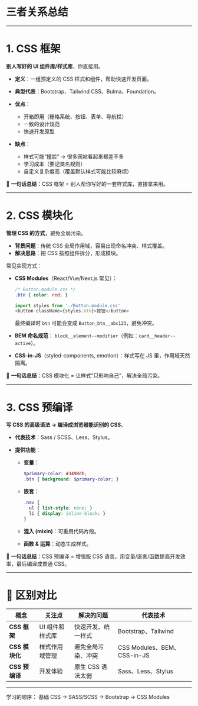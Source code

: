 # 三者关系总结

---

# 1. CSS 框架

**别人写好的 UI 组件库/样式库**，你直接用。

* **定义**：一组预定义的 CSS 样式和组件，帮助快速开发页面。
* **典型代表**：Bootstrap、Tailwind CSS、Bulma、Foundation。
* **优点**：

  * 开箱即用（栅格系统、按钮、表单、导航栏）
  * 一致的设计规范
  * 快速开发原型
* **缺点**：

  * 样式可能“撞脸” → 很多网站看起来都差不多
  * 学习成本（要记类名规则）
  * 自定义复杂度高（覆盖默认样式可能比较麻烦）

📌 **一句话总结**：CSS 框架 = 别人帮你写好的一套样式库，直接拿来用。

---

# 2. CSS 模块化

**管理 CSS 的方式**，避免全局污染。

* **背景问题**：传统 CSS 全局作用域，容易出现命名冲突、样式覆盖。
* **解决思路**：把 CSS 按照组件拆分，形成模块。

常见实现方式：

* **CSS Modules**（React/Vue/Next.js 常见）：

  ```css
  /* Button.module.css */
  .btn { color: red; }
  ```

  ```js
  import styles from './Button.module.css'
  <button className={styles.btn}>按钮</button>
  ```

  最终编译时 `btn` 可能会变成 `Button_btn__abc123`，避免冲突。

* **BEM 命名规范**：
  `block__element--modifier`（例如：`card__header--active`）。

* **CSS-in-JS**（styled-components, emotion）：样式写在 JS 里，作用域天然隔离。

📌 **一句话总结**：CSS 模块化 = 让样式“只影响自己”，解决全局污染。

---

# 3. CSS 预编译

**写 CSS 的高级语法 → 编译成浏览器能识别的 CSS**。

* **代表技术**：Sass / SCSS、Less、Stylus。
* **提供功能**：

  * **变量**：

    ```scss
    $primary-color: #3498db;
    .btn { background: $primary-color; }
    ```
  * **嵌套**：

    ```scss
    .nav {
      ul { list-style: none; }
      li { display: inline-block; }
    }
    ```
  * **混入 (mixin)**：可重用代码片段。
  * **函数 & 运算**：动态生成样式。

📌 **一句话总结**：CSS 预编译 = 增强版 CSS 语言，用变量/嵌套/函数提高开发效率，最后编译成普通 CSS。

---

# 🌟 区别对比

| 概念          | 关注点       | 解决的问题       | 代表技术                      |
| ----------- | --------- | ----------- | ------------------------- |
| **CSS 框架**  | UI 组件和样式库 | 快速开发、统一样式   | Bootstrap、Tailwind        |
| **CSS 模块化** | 样式作用域管理   | 避免全局污染、冲突   | CSS Modules、BEM、CSS-in-JS |
| **CSS 预编译** | 开发体验      | 原生 CSS 语法太弱 | Sass、Less、Stylus          |


---

学习的顺序：
基础 CSS → SASS/SCSS → Bootstrap → CSS Modules